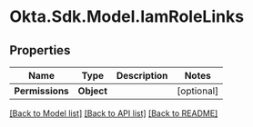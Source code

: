 # Okta.Sdk.Model.IamRoleLinks

## Properties

Name | Type | Description | Notes
------------ | ------------- | ------------- | -------------
**Permissions** | **Object** |  | [optional] 

[[Back to Model list]](../README.md#documentation-for-models) [[Back to API list]](../README.md#documentation-for-api-endpoints) [[Back to README]](../README.md)

